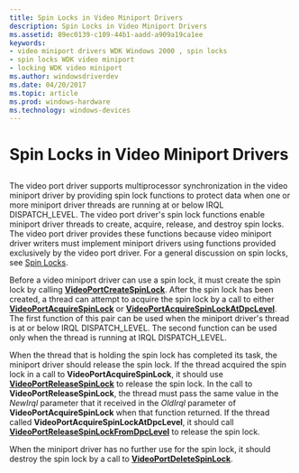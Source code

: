 ```yaml
---
title: Spin Locks in Video Miniport Drivers
description: Spin Locks in Video Miniport Drivers
ms.assetid: 89ec0139-c109-44b1-aadd-a909a19ca1ee
keywords:
- video miniport drivers WDK Windows 2000 , spin locks
- spin locks WDK video miniport
- locking WDK video miniport
ms.author: windowsdriverdev
ms.date: 04/20/2017
ms.topic: article
ms.prod: windows-hardware
ms.technology: windows-devices
---
```


# Spin Locks in Video Miniport Drivers


## <span id="ddk_spin_locks_in_video_miniport_drivers_gg"></span><span id="DDK_SPIN_LOCKS_IN_VIDEO_MINIPORT_DRIVERS_GG"></span>


The video port driver supports multiprocessor synchronization in the video miniport driver by providing spin lock functions to protect data when one or more miniport driver threads are running at or below IRQL DISPATCH\_LEVEL. The video port driver's spin lock functions enable miniport driver threads to create, acquire, release, and destroy spin locks. The video port driver provides these functions because video miniport driver writers must implement miniport drivers using functions provided exclusively by the video port driver. For a general discussion on spin locks, see [Spin Locks](https://msdn.microsoft.com/library/windows/hardware/ff563830).

Before a video miniport driver can use a spin lock, it must create the spin lock by calling [**VideoPortCreateSpinLock**](https://msdn.microsoft.com/library/windows/hardware/ff570289). After the spin lock has been created, a thread can attempt to acquire the spin lock by a call to either [**VideoPortAcquireSpinLock**](https://msdn.microsoft.com/library/windows/hardware/ff570175) or [**VideoPortAcquireSpinLockAtDpcLevel**](https://msdn.microsoft.com/library/windows/hardware/ff570176). The first function of this pair can be used when the miniport driver's thread is at or below IRQL DISPATCH\_LEVEL. The second function can be used only when the thread is running at IRQL DISPATCH\_LEVEL.

When the thread that is holding the spin lock has completed its task, the miniport driver should release the spin lock. If the thread acquired the spin lock in a call to **VideoPortAcquireSpinLock**, it should use [**VideoPortReleaseSpinLock**](https://msdn.microsoft.com/library/windows/hardware/ff570357) to release the spin lock. In the call to **VideoPortReleaseSpinLock**, the thread must pass the same value in the *NewIrql* parameter that it received in the *OldIrql* parameter of **VideoPortAcquireSpinLock** when that function returned. If the thread called **VideoPortAcquireSpinLockAtDpcLevel**, it should call [**VideoPortReleaseSpinLockFromDpcLevel**](https://msdn.microsoft.com/library/windows/hardware/ff570358) to release the spin lock.

When the miniport driver has no further use for the spin lock, it should destroy the spin lock by a call to [**VideoPortDeleteSpinLock**](https://msdn.microsoft.com/library/windows/hardware/ff570293).

 

 





